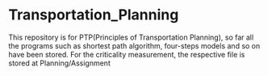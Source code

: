 # Transportation_Planning
This repository is for PTP(Principles of Transportation Planning), so far all the programs such as shortest path algorithm, four-steps models and so on have been stored.
For the criticality measurement, the respective file is stored at Planning/Assignment
